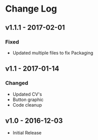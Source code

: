 # Change Log
## v1.1.1 - 2017-02-01
### Fixed
- Updated multiple files to fix Packaging

## v1.1 - 2017-01-14
### Changed
- Updated CV's
- Button graphic
- Code cleanup

## v1.0 - 2016-12-03
- Initial Release